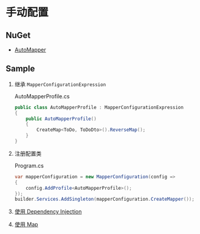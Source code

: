 # 手动配置

## NuGet

-   [AutoMapper](https://www.nuget.org/packages/AutoMapper)

## Sample

1. 继承 `MapperConfigurationExpression`

    AutoMapperProfile.cs

    ```csharp
    public class AutoMapperProfile : MapperConfigurationExpression
    {
        public AutoMapperProfile()
        {
            CreateMap<ToDo, ToDoDto>().ReverseMap();
        }
    }
    ```

2. 注册配置类

    Program.cs

    ```csharp
    var mapperConfiguration = new MapperConfiguration(config =>
    {
        config.AddProfile<AutoMapperProfile>();
    });
    builder.Services.AddSingleton(mapperConfiguration.CreateMapper());
    ```

3. [使用 Dependency Injection](../fundamentals/dependency-injection)
4. [使用 Map](../fundamentals/map)
